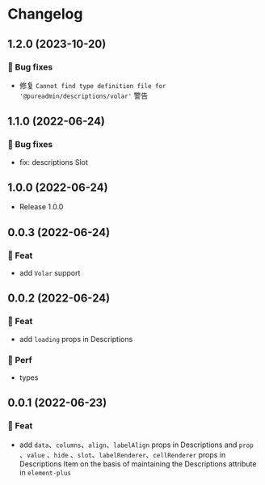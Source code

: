 # Changelog

## 1.2.0 (2023-10-20)

### 🐞 Bug fixes

- 修复 `Cannot find type definition file for '@pureadmin/descriptions/volar'` 警告

## 1.1.0 (2022-06-24)

### 🐞 Bug fixes

- fix: descriptions Slot

## 1.0.0 (2022-06-24)

- Release 1.0.0

## 0.0.3 (2022-06-24)

### 🎫 Feat

- add `Volar` support

## 0.0.2 (2022-06-24)

### 🎫 Feat

- add `loading` props in Descriptions

### 🍏 Perf

- types

## 0.0.1 (2022-06-23)

### 🎫 Feat

- add `data`、`columns`、`align`、`labelAlign` props in Descriptions and `prop` 、`value` 、`hide` 、`slot`、`labelRenderer`、`cellRenderer` props in Descriptions Item on the basis of maintaining the Descriptions attribute in `element-plus`
